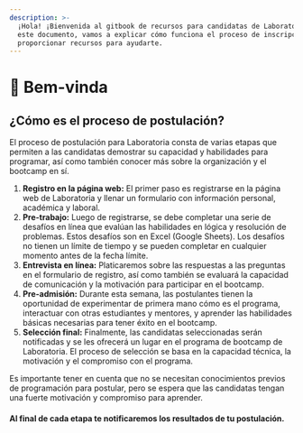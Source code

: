 ```yaml
---
description: >-
  ¡Hola! ¡Bienvenida al gitbook de recursos para candidatas de Laboratoria! En
  este documento, vamos a explicar cómo funciona el proceso de inscripción y
  proporcionar recursos para ayudarte.
---
```


# 💛 Bem-vinda

## ¿Cómo es el proceso de postulación?

El proceso de postulación para Laboratoria consta de varias etapas que permiten a las candidatas demostrar su capacidad y habilidades para programar, así como también conocer más sobre la organización y el bootcamp en sí.

1. **Registro en la página web:** El primer paso es registrarse en la página web de Laboratoria y llenar un formulario con información personal, académica y laboral.
2. **Pre-trabajo:** Luego de registrarse, se debe completar una serie de desafíos en línea que evalúan las habilidades en lógica y resolución de problemas. Estos desafíos son en Excel (Google Sheets). Los desafíos no tienen un límite de tiempo y se pueden completar en cualquier momento antes de la fecha límite.
3. **Entrevista en línea:** Platicaremos sobre las respuestas a las preguntas en el formulario de registro, así como también se evaluará la capacidad de comunicación y la motivación para participar en el bootcamp.
4. **Pre-admisión:** Durante esta semana, las postulantes tienen la oportunidad de experimentar de primera mano cómo es el programa, interactuar con otras estudiantes y mentores, y aprender las habilidades básicas necesarias para tener éxito en el bootcamp.
5. **Selección final:** Finalmente, las candidatas seleccionadas serán notificadas y se les ofrecerá un lugar en el programa de bootcamp de Laboratoria. El proceso de selección se basa en la capacidad técnica, la motivación y el compromiso con el programa.

Es importante tener en cuenta que no se necesitan conocimientos previos de programación para postular, pero se espera que las candidatas tengan una fuerte motivación y compromiso para aprender.

#### Al final de cada etapa te notificaremos los resultados de tu postulación.
